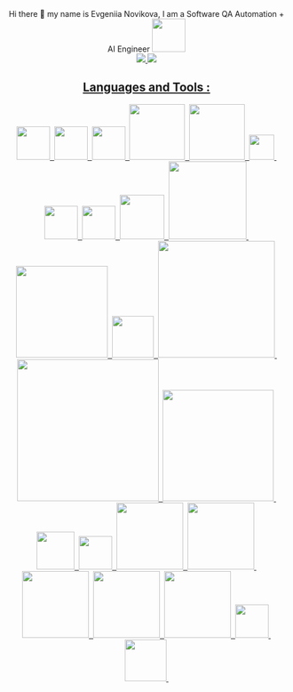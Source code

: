 <div align="center">Hi there 👋 my name is Evgeniia Novikova, I am a Software QA Automation + AI Engineer <img src="https://media0.giphy.com/media/v1.Y2lkPTc5MGI3NjExajRteWEzY2cyY3JyY3JrOW03Z29temNhazA4NGlsMXlsbmptMnVzMiZlcD12MV9pbnRlcm5hbF9naWZfYnlfaWQmY3Q9cw/fGmmfwQtCyHvwzhlyj/giphy.gif" width="60"><br>
<a href='https://www.linkedin.com/in/novikova-evgeniia/'>
  <img src='https://upload.wikimedia.org/wikipedia/commons/0/01/LinkedIn_Logo.svg'
</a>
  <img src='https://miro.medium.com/v2/resize:fit:700/1*V7lmKNExHMHi0y87wVJoPg.jpeg'
</div>


  

## Languages and Tools :
<img src="https://upload.wikimedia.org/wikipedia/commons/thumb/c/c3/Python-logo-notext.svg/800px-Python-logo-notext.svg.png" width='60'>&nbsp;
<img src="https://www.lionblogger.com/wp-content/uploads/2017/12/js.jpg" width='60'>&nbsp;
<img src="https://upload.wikimedia.org/wikipedia/commons/thumb/6/61/HTML5_logo_and_wordmark.svg/1024px-HTML5_logo_and_wordmark.svg.png" width='60'>&nbsp;
<img src="https://upload.wikimedia.org/wikipedia/commons/thumb/8/87/Sql_data_base_with_logo.png/800px-Sql_data_base_with_logo.png?20210130181641" width='100'>&nbsp;
<img src="https://res.cloudinary.com/practicaldev/image/fetch/s--FPrfl4il--/c_imagga_scale,f_auto,fl_progressive,h_420,q_auto,w_1000/https://dev-to-uploads.s3.amazonaws.com/uploads/articles/tct5b68y9k8hr4psub0o.png" width='100'>&nbsp;
<img src="https://upload.wikimedia.org/wikipedia/commons/thumb/3/3d/CSS.3.svg/428px-CSS.3.svg.png?20160504153216" width='45'>&nbsp;
<img src="https://cdn-icons-png.flaticon.com/512/136/136443.png" width='60'>&nbsp;
<img src="https://upload.wikimedia.org/wikipedia/commons/thumb/d/d5/Selenium_Logo.png/574px-Selenium_Logo.png?20200511151950" width='60'>&nbsp;
<img src="https://1000logos.net/wp-content/uploads/2021/05/Jira-logo.png" width='80'>&nbsp;
<img src="https://onward.justia.com/wp-content/uploads/2021/08/Website-Metrics-With-Google-Lighthouse.svg" width='140'>&nbsp;
<img src="https://www.testrigtechnologies.com/wp-content/uploads/2021/01/selenium-webdriver-logo-1.png" width='165'>&nbsp;
<img src="https://mms.businesswire.com/media/20230322005274/en/761650/2/postman-logo-vert-2018.jpg" width='75'>&nbsp;
<img src="https://www.shanebart.com/wp-content/uploads/2022/12/5h43h5jh4jh52j3-1-1024x329.jpg" width='210'>&nbsp;
<img src="https://w7.pngwing.com/pngs/361/736/png-transparent-jetbrains-pycharm-button-icon.png" width='255'>&nbsp;
<img src="https://financesonline.com/uploads/2019/08/webstorm-logo1.png" width='200'>&nbsp;
<img src="https://images.crunchbase.com/image/upload/c_lpad,h_170,w_170,f_auto,b_white,q_auto:eco,dpr_1/v1397187704/15bb34bcfe389500a2f7998aefbcac89.png" width='68'>&nbsp;
<img src="https://www.codewars.com/packs/assets/logo-square-red-big.c74ae0e7.png" width='60'>&nbsp;
<img src="https://seekvectorlogo.net/wp-content/uploads/2020/02/sublime-text-vector-logo.png" width='120'>&nbsp;
<img src="https://logos-download.com/wp-content/uploads/2019/07/Notepad_Logo.png" width='120'>&nbsp;
<img src="https://logos-world.net/wp-content/uploads/2020/08/Chrome-Symbol-700x394.png" width='120'>&nbsp;
<img src="https://cdn.icon-icons.com/icons2/2699/PNG/512/apple_safari_logo_icon_170535.png" width='120'>&nbsp;
<img src="https://churchm.ag/wp-content/uploads/2012/02/Firefox.png" width='120'>&nbsp;
<img src="https://i.pinimg.com/originals/e5/29/3e/e5293eb7ebba18cda2aff688ee6a2f60.png" width='60'>&nbsp;
<img src="https://www.xtuos.com/wp-content/uploads/2022/02/Opera-Browser-logo.png" width='75'>&nbsp;

